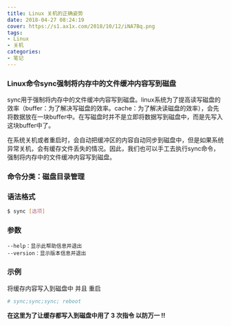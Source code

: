 ```yaml
---
title: Linux 关机的正确姿势
date: 2018-04-27 08:24:19
cover: https://s1.ax1x.com/2018/10/12/iNA7Bq.png
tags:
- Linux
- 关机
categories:
- 笔记
---
```


### Linux命令sync强制将内存中的文件缓冲内容写到磁盘

sync用于强制将内存中的文件缓冲内容写到磁盘。linux系统为了提高读写磁盘的效率（buffer：为了解决写磁盘的效率。cache：为了解决读磁盘的效率），会先将数据放在一块buffer中。在写磁盘时并不是立即将数据写到磁盘中，而是先写入这块buffer中了。

在系统关机或者重启时，会自动把缓冲区的内容自动同步到磁盘中，但是如果系统异常关机，会有缓存文件丢失的情况。因此，我们也可以手工去执行sync命令，强制将内存中的文件缓冲内容写到磁盘。

### 命令分类：磁盘目录管理

### 语法格式

``` bash
$ sync [选项]
```

### 参数

```
--help：显示此帮助信息并退出
--version：显示版本信息并退出
```


### 示例
将缓存内容写入到磁盘中 并且 重启

``` bash
# sync;sync;sync; reboot
```

**在这里为了让缓存都写入到磁盘中用了 3 次指令 以防万一 !!**

